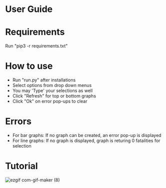 # User Guide

# Requirements

Run "pip3 -r requirements.txt"

# How to use

- Run "run.py" after installations
- Select options from drop down menus
- You may 'Type' your selections as well
- Click "Refresh" for top or bottom graphs
- Click "Ok" on error pop-ups to clear

# Errors

- For bar graphs: If no graph can be created, an error pop-up is displayed
- For line graphs: If no graph is displayed, graph is returing 0 fatalities for selection

# Tutorial
![ezgif com-gif-maker (8)](https://user-images.githubusercontent.com/106708967/182272543-5b52ddd3-3831-4e3b-b21e-e9eb28e52dd7.gif)

